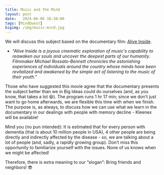 ```yaml
---
title: Music and the Mind
layout: post
date:   2024-06-06 16:30:00
tags: [MindQuest]
bigimg: /img/music-mind.jpg
---
```


We will discuss this subject based on the documentary film: [Alive Inside](https://www.youtube.com/watch?v=x9IHUPamCB4). 

* *"Alive Inside is a joyous cinematic exploration of music's capability to reawaken our souls and uncover the deepest parts of our humanity. Filmmaker Michael Rossato-Bennett chronicles the astonishing experiences of individuals around the country whose minds have been revitalized and awakened by the simple act of listening to the music of their youth."*

Those who have suggested this movie agree that the documentary presents the subject better than we in Big Ideas could do ourselves (and, as you know, that takes a lot 😆).  The program runs 1 hr 17 min; since we don’t just want to go home afterwards, we are flexible this time with when we finish. The purpose is, as always, to discuss how we can use what we learn in the documentary in our dealings with people with memory decline - Kleenex will be available!

Mind you (no pun intended): It is estimated that for every person with dementia (that is about 10 million people in USA), 4 other people are being directly and indirectly affected by the disease - so, we are talking about a lot of people (and, sadly, a rapidly growing group). Don’t miss this opportunity to familiarize yourself with the issues. None of us knows when we might be affected!

Therefore, there is extra meaning to our “slogan”: Bring friends and neighbors! 😎

